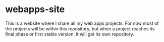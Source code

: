 # webapps-site
This is a website where I share all my web apps projects. For now most of the projects will be within this repository, but when a project reaches its final phase or first stable version, it will get its own repository.
